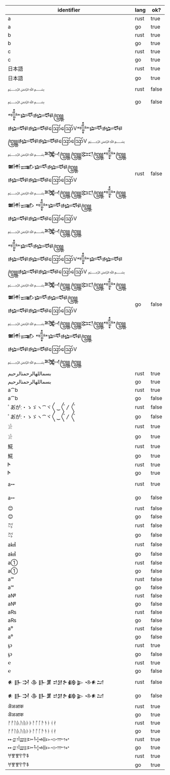 | identifier | lang | ok? |
|------------|------|-----|
| a | rust | true |
| a | go | true |
| b | rust | true |
| b | go | true |
| c | rust | true |
| c | go | true |
| 日本語 | rust | true |
| 日本語 | go | true |
| ﷽ | rust | false |
| ﷽ | go | false |
| 𒀱𒈓𒈙꧅𒈙𒈙ဪဪV𒀱𒈓𒈙꧅𒈙𒈙ဪဪV ﷽ ﷽𒅌꧅꧅𒁎꧅𒀱꧅𒌧𒅃𒈓𒈙꧅𒈙𒈙ဪဪV ﷽𒅌꧅꧅𒁎꧅𒀱꧅𒌧𒅃 𒀱𒈓𒈙꧅𒈙𒈙ဪဪV ﷽𒅌꧅꧅ | rust | false |
| 𒀱𒈓𒈙꧅𒈙𒈙ဪဪV𒀱𒈓𒈙꧅𒈙𒈙ဪဪV ﷽ ﷽𒅌꧅꧅𒁎꧅𒀱꧅𒌧𒅃𒈓𒈙꧅𒈙𒈙ဪဪV ﷽𒅌꧅꧅𒁎꧅𒀱꧅𒌧𒅃 𒀱𒈓𒈙꧅𒈙𒈙ဪဪV ﷽𒅌꧅꧅ | go | false |
| بسماللهالرحمنالرحيم | rust | true |
| بسماللهالرحمنالرحيم | go | true |
| a⁀b  | rust | true |
| a⁀b  | go | false |
| ﾟあ゙か゚ː・ゝゞヽ⁀ヾ〱‿〲〳〴〵 | rust | false |
| ﾟあ゙か゚ː・ゝゞヽ⁀ヾ〱‿〲〳〴〵 | go | false |
| 𓀀 | rust | true |
| 𓀀 | go | true |
| 𩸽 | rust | true |
| 𩸽 | go | true |
| 𐊀 | rust | true |
| 𐊀 | go | true |
| a𒐀 | rust | true |
| a𒐀 | go | false |
| 😊 | rust | false |
| 😊 | go | false |
| ㌀ | rust | false |
| ㌀ | go | false |
| a㎦ | rust | false |
| a㎦ | go | false |
| a① | rust | false |
| a① | go | false |
| a℠ | rust | false |
| a℠ | go | false |
| a№ | rust | false |
| a№ | go | false |
| a₨ | rust | false |
| a₨ | go | false |
| a⁰ | rust | false |
| a⁰ | go | false |
| ℘ | rust | true |
| ℘ | go | false |
| ℮ | rust | true |
| ℮ | go | false |
| 𒀭 𒃲𒋫 𒆠 𒃲𒂠 𒄑𒌆𒉿𒂵𒉌 𒈾𒀭𒁺 | rust | false |
| 𒀭 𒃲𒋫 𒆠 𒃲𒂠 𒄑𒌆𒉿𒂵𒉌 𒈾𒀭𒁺 | go | false |
| ऄअआक | rust | true |
| ऄअआक | go | true |
| ᚠᚡᚢᚣᚤᚥᚦᚧᚨᚩᚪᚫᚬᚭᚮᚯ | rust | true |
| ᚠᚡᚢᚣᚤᚥᚦᚧᚨᚩᚪᚫᚬᚭᚮᚯ | go | true |
| 𐎀𐎁𐎂𐎃𐎄𐎅𐎆𐎇𐎈𐎉𐎊𐎋𐎌𐎍𐎎𐎏 | rust | true |
| 𐎀𐎁𐎂𐎃𐎄𐎅𐎆𐎇𐎈𐎉𐎊𐎋𐎌𐎍𐎎𐎏 | go | true |
| 𐀀𐀐𐀐𐀰𐁀𐁐 | rust | true |
| 𐀀𐀐𐀐𐀰𐁀𐁐 | go | true |
